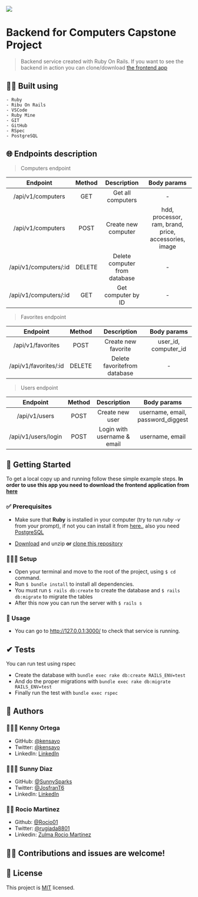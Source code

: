 ![](https://img.shields.io/badge/Microverse-blueviolet)

# Backend for Computers Capstone Project

> Backend service created with Ruby On Rails. If you want to see the backend in action you can clone/download [the frontend app](https://github.com/kensayo/frontend-capstone/)

## 👷🏻 Built using

    - Ruby
    - Ribu On Rails    
    - VSCode
    - Ruby Mine
    - GIT
    - GitHub
    - RSpec
    - PostgreSQL 

## 🌐 Endpoints description

> Computers endpoint

|        Endpoint       | Method |          Description          |                       Body params                      |
|:---------------------:|:------:|:-----------------------------:|:------------------------------------------------------:|
|   /api/v1/computers   |   GET  |       Get all computers       |                            -                           |
|   /api/v1/computers   |  POST  |      Create new computer      | hdd, processor, ram, brand, price, accessories,  image |
| /api/v1/computers/:id | DELETE | Delete computer from database |                            -                           |
| /api/v1/computers/:id |   GET  |       Get computer by ID      |                            -                           |

> Favorites endpoint

|        Endpoint       	| Method 	|          Description         	|      Body params     	|
|:---------------------:	|:------:	|:----------------------------:	|:--------------------:	|
|   /api/v1/favorites   	|  POST  	|      Create new favorite     	| user_id, computer_id 	|
| /api/v1/favorites/:id 	| DELETE 	| Delete favoritefrom database 	|           -          	|

> Users endpoint

|       Endpoint      	| Method 	|         Description         	|            Body params            	|
|:-------------------:	|:------:	|:---------------------------:	|:---------------------------------:	|
|    /api/v1/users    	|  POST  	|       Create new user       	| username, email, password_diggest 	|
| /api/v1/users/login 	|  POST  	| Login with username & email 	|          username, email          	|


## 🚩 Getting Started

To get a local copy up and running follow these simple example steps. **In order to use this app you need to download the frontend application from [here](https://github.com/kensayo/frontend-capstone/)**

### ✅ Prerequisites

* Make sure that **Ruby** is installed in your computer (try to run _ruby -v_ from your prompt), if not you can install it from [here.](https://github.com/oneclick/rubyinstaller2/releases/tag/RubyInstaller-2.6.6-1), also you need [PostgreSQL](https://www.postgresql.org/download/)


* [Download](https://github.com/kensayo/backend-capstone/archive/refs/heads/development.zip) and unzip **or** [clone this repository](https://docs.github.com/es/github/creating-cloning-and-archiving-repositories/cloning-a-repository)


### 👨🏻‍🔧 Setup

- Open your terminal and move to the root of the project, using ```$ cd``` command.
- Run ```$ bundle install``` to install all dependencies.
- You must run ```$ rails db:create``` to create the database and ```$ rails db:migrate``` to migrate the tables 
- After this now you can run the server with ```$ rails s```

### 🔌 Usage

- You can go to http://127.0.0.1:3000/ to check that service is running.

## ✔ Tests

You can run test using rspec

- Create the database with ```bundle exec rake db:create RAILS_ENV=test```
- And do the proper migrations with ```bundle exec rake db:migrate RAILS_ENV=test```
- Finally run the test with ```bundle exec rspec```

## 🤝 Authors

### 👨🏻‍💻 Kenny Ortega

- GitHub: [@kensayo](https://github.com/kensayo)
- Twitter: [@kensayo](https://twitter.com/kensayo)
- LinkedIn: [LinkedIn](https://www.linkedin.com/in/kennyortega/)

### 👨🏻‍💻 Sunny Diaz

- GitHub: [@SunnySparks](https://github.com/SunnySparks)
- Twitter: [@JosfranT6](https://twitter.com/JosFranT6)
- LinkedIn: [LinkedIn](https://www.linkedin.com/in/jose-f-silva/)

### 👩‍💻 Rocio Martinez
- Github: [@Rocio01](https://github.com/Rocio01)
- Twitter: [@rugiada8801](https://twitter.com/rugiada8801)
- Linkedin: [Zulma Rocio Martinez](https://www.linkedin.com/in/zulma-rocio-martinez)

## 🤝🏻 Contributions and issues are welcome!

## 📜 License
This project is [MIT](./MIT.md) licensed.

